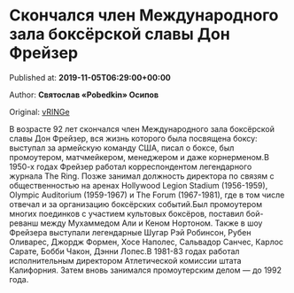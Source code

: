 
# Скончался член Международного зала боксёрской славы Дон Фрейзер

Published at: **2019-11-05T06:29:00+00:00**

Author: **Святослав «Pobedkin» Осипов**

Original: [vRINGe](https://vringe.com/news/129239-skonchalsya-chlen-mezhdunarodnogo-zala-boksyerskoy-slavy-don-freyzer.htm)

В возрасте 92 лет скончался член Международного зала боксёрской славы Дон Фрейзер, вся жизнь которого была посвящена боксу: выступал за армейскую команду США, писал о боксе, был промоутером, матчмейкером, менеджером и даже корнерменом.В 1950-х годах Фрейзер работал корреспондентом легендарного журнала The Ring. Позже занимал должность директора по связям с общественностью на аренах Hollywood Legion Stadium (1956-1959), Olympic Auditorium (1959-1967) и The Forum (1967-1981), где в том числе отвечал и за организацию боксёрских событий.Был промоутером многих поединков с участием культовых боксёров, поставил бой-реванш между Мухаммедом Али и Кеном Нортоном. Также в шоу Фрейзера выступали легендарные Шугар Рэй Робинсон, Рубен Оливарес, Джордж Формен, Хосе Наполес, Сальвадор Санчес, Карлос Сарате, Бобби Чакон, Дэнни Лопес.В 1981-83 годах работал исполнительным директором Атлетической комиссии штата Калифорния. Затем вновь занимался промоутерским делом — до 1992 года. 
